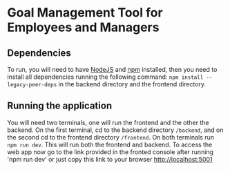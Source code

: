 # Goal Management Tool for Employees and Managers

## Dependencies
To run, you will need to have [NodeJS](https://nodejs.org/en/download/) and [npm](https://docs.npmjs.com/downloading-and-installing-node-js-and-npm) installed, then you need to install all dependencies running the following command: `npm install --legacy-peer-deps` in the backend directory and the frontend directory.

## Running the application
You will need two terminals, one will run the frontend and the other the backend. On the first terminal, cd to the backend directory `/backend`, and on the second cd to the frontend directory `/frontend`. On both terminals run `npm run dev`. This will run both the frontend and backend. To access the web app now go to the link provided in the fronted console after running 'npm run dev' or just copy this link to your browser [http://localhost:5001](http://localhost:5001)

